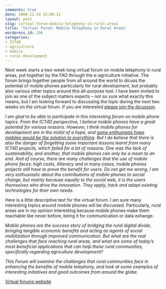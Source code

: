```yaml
---
comments: true
date: 2008-11-14 15:00:11
layout: post
slug: virtual-forum-mobile-telephony-in-rural-areas
title: 'Virtual Forum: Mobile Telephony in Rural Areas'
wordpress_id: 296
categories:
- ICT4D
- agriculture
- mobile
- rural-development
---
```


Next week starts a two-week-long virtual forum on mobile telephony in rural areas, put together by the FAO through the e-agriculture initiative. The forum brings together people from all around the world to dicuss the potential of mobile phones particularly for rural development, but probably also various other topics around this all-purpose tool. I have been invited to join as one of the subject matters experts – not so sure what exactly this means, but I am looking forward to discussing the topic during the next two weeks on the virtual forum. If you are interested [please join the dicussion](http://www.e-agriculture.org/550.html).

_I am glad to be able to participate in this interesting forum on mobile phone topics. From the ICT4D perspective, I believe mobile phones have a great potential for various reasons. However, I think mobile phones for development are in the midst of a hype, and [some enthusiasts hope mobiles would be the solution to everything](http://www.nytimes.com/2008/04/13/magazine/13anthropology-t.html?_r=1&oref=slogin). But I do believe that there is also the danger of forgetting some important lessons learnt from many ICT4D projects, which failed for a lot of reasons. One was the lack of sustainability, and another, that mobile phones can only be a mean to an end. And of course, there are many challenges that the use of mobile phone faces: high costs, illiteracy and in many cases, mobile phones projects still have to prove the benefit for users. Do not get me wrong, I am very enthusiastic about the contributions of mobile phones to social change, but mainly because equally to the social web, it is the users themselves who drive the innovation. They apply, hack and adapt existing technologies for their own needs._

Here is a little descriptive text for the virtual forum. I am sure many interesting topics around mobile phones will be discussed. Particularly, rural areas are in my opinion interesting because mobile phones make them reachable like never before, being it for communication or data exhange.

_Mobile phones are the success story of bridging the rural digital divide, bringing tangible economic benefits and acting as agents of social mobilization through improved communication. But what are the real challenges that face reaching rural areas, and what are some of today’s most beneficial applications that can help these rural communities, specifically regarding agriculture development?_

_This Forum will examine the challenges that rural communities face in enhancing the benefits of mobile telephony, and look at some examples of interesting initiatives and good outcomes from around the globe._

[Virtual forums website](http://www.e-agriculture.org/550.html)

